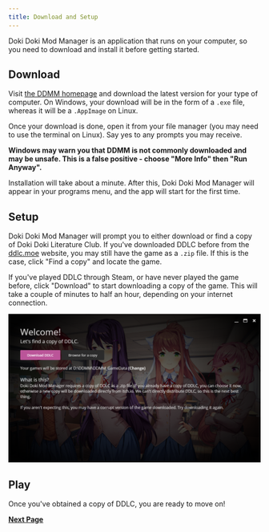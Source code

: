 ```yaml
---
title: Download and Setup
---
```


Doki Doki Mod Manager is an application that runs on your computer, so you need to download and install it before getting started.

## Download

Visit [the DDMM homepage](https://doki.space) and download the latest version for your type of computer. On Windows, your download will be in the form of a `.exe` file, whereas it will be a `.AppImage` on Linux.

Once your download is done, open it from your file manager (you may need to use the terminal on Linux). Say yes to any prompts you may receive.

**Windows may warn you that DDMM is not commonly downloaded and may be unsafe. This is a false positive - choose "More Info" then "Run Anyway".**

Installation will take about a minute. After this, Doki Doki Mod Manager will appear in your programs menu, and the app will start for the first time.

## Setup

Doki Doki Mod Manager will prompt you to either download or find a copy of Doki Doki Literature Club. If you've downloaded DDLC before from the [ddlc.moe](https://ddlc.moe) website, you may still have the game as a `.zip` file. If this is the case, click "Find a copy" and locate the game.

If you've played DDLC through Steam, or have never played the game before, click "Download" to start downloading a copy of the game. This will take a couple of minutes to half an hour, depending on your internet connection. 

![](../images/first_time_setup.png)

## Play

Once you've obtained a copy of DDLC, you are ready to move on!

**[Next Page](install-ddlc)**